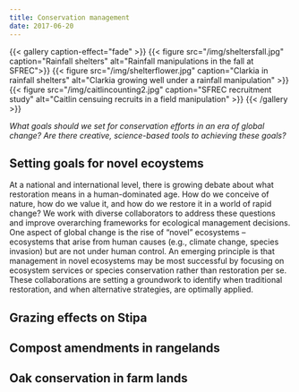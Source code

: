 ```yaml
---
title: Conservation management
date: 2017-06-20
---
```



{{< gallery caption-effect="fade" >}}
  {{< figure src="/img/sheltersfall.jpg" caption="Rainfall shelters" alt="Rainfall manipulations in the fall at SFREC">}}
  {{< figure src="/img/shelterflower.jpg" caption="Clarkia in rainfall shelters" alt="Clarkia growing well under a rainfall manipulation" >}}
  {{< figure src="/img/caitlincounting2.jpg" caption="SFREC recruitment study" alt="Caitlin censuing recruits in a field manipulation" >}}
{{< /gallery >}}

_What goals should we set for conservation efforts in an era of global change? Are there creative, science-based tools to achieving these goals?_

<!--more-->

## Setting goals for novel ecoystems

At a national and international level, there is growing debate about what restoration means in a human-dominated age. How do we conceive of nature, how do we value it, and how do we restore it in a world of rapid change? We work with diverse collaborators to address these questions and improve overarching frameworks for ecological management decisions. One aspect of global change is the rise of “novel” ecosystems – ecosystems that arise from human causes (e.g., climate change, species invasion) but are not under human control. An emerging principle is that management in novel ecosystems may be most successful by focusing on ecosystem services or species conservation rather than restoration per se. These collaborations are setting a groundwork to identify when traditional restoration, and when alternative strategies, are optimally applied.

## Grazing effects on Stipa 

## Compost amendments in rangelands

## Oak conservation in farm lands





<!--more-->
